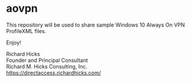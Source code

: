 # aovpn

This repository will be used to share sample Windows 10 Always On VPN ProfileXML files.

Enjoy!

Richard Hicks  
Founder and Principal Consultant  
Richard M. Hicks Consulting, Inc.  
https://directaccess.richardhicks.com/
